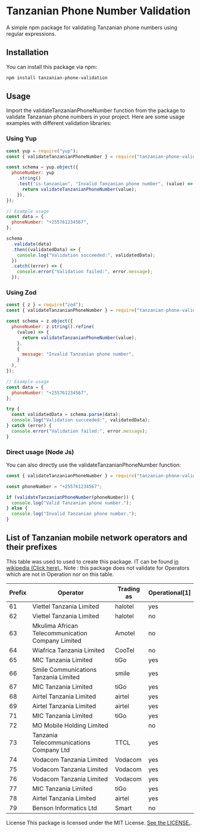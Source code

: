 # Tanzanian Phone Number Validation

A simple npm package for validating Tanzanian phone numbers using regular expressions.

## Installation

You can install this package via npm:

```bash
npm install tanzanian-phone-validation
```

## Usage

Import the validateTanzanianPhoneNumber function from the package to validate Tanzanian phone numbers in your project. Here are some usage examples with different validation libraries:

### Using Yup

```js
const yup = require("yup");
const { validateTanzanianPhoneNumber } = require("tanzanian-phone-validation");

const schema = yup.object({
  phoneNumber: yup
    .string()
    .test("is-tanzanian", "Invalid Tanzanian phone number", (value) => {
      return validateTanzanianPhoneNumber(value);
    }),
});

// Example usage
const data = {
  phoneNumber: "+255761234567",
};

schema
  .validate(data)
  .then((validatedData) => {
    console.log("Validation succeeded:", validatedData);
  })
  .catch((error) => {
    console.error("Validation failed:", error.message);
  });
```

### Using Zod

```js
const { z } = require("zod");
const { validateTanzanianPhoneNumber } = require("tanzanian-phone-validation");

const schema = z.object({
  phoneNumber: z.string().refine(
    (value) => {
      return validateTanzanianPhoneNumber(value);
    },
    {
      message: "Invalid Tanzanian phone number",
    }
  ),
});

// Example usage
const data = {
  phoneNumber: "+255761234567",
};

try {
  const validatedData = schema.parse(data);
  console.log("Validation succeeded:", validatedData);
} catch (error) {
  console.error("Validation failed:", error.message);
}
```

### Direct usage (Node Js)

You can also directly use the validateTanzanianPhoneNumber function:

```js
const { validateTanzanianPhoneNumber } = require("tanzanian-phone-validation");

const phoneNumber = "+255761234567";

if (validateTanzanianPhoneNumber(phoneNumber)) {
  console.log("Valid Tanzanian phone number.");
} else {
  console.log("Invalid Tanzanian phone number.");
}
```

## List of Tanzanian mobile network operators and their prefixes

This table was used to used to create this package. IT can be found [in wikipedia (Click here).](https://en.wikipedia.org/wiki/Telephone_numbers_in_Tanzania).
Note : this package does not validate for Operators which are not in Operation nor on this table.

| Prefix | Operator                                          | Trading as | Operational[1] |
| ------ | ------------------------------------------------- | ---------- | -------------- |
| 61     | Viettel Tanzania Limited                          | halotel    | yes            |
| 62     | Viettel Tanzania Limited                          | halotel    | no             |
| 63     | Mkulima African Telecommunication Company Limited | Amotel     | no             |
| 64     | Wiafrica Tanzania Limited                         | CooTel     | no             |
| 65     | MIC Tanzania Limited                              | tiGo       | yes            |
| 66     | Smile Communications Tanzania Limited             | smile      | yes            |
| 67     | MIC Tanzania Limited                              | tiGo       | yes            |
| 68     | Airtel Tanzania Limited                           | airtel     | yes            |
| 69     | Airtel Tanzania Limited                           | airtel     | yes            |
| 71     | MIC Tanzania Limited                              | tiGo       | yes            |
| 72     | MO Mobile Holding Limited                         |            | no             |
| 73     | Tanzania Telecommunications Company Ltd           | TTCL       | yes            |
| 74     | Vodacom Tanzania Limited                          | Vodacom    | yes            |
| 75     | Vodacom Tanzania Limited                          | Vodacom    | yes            |
| 76     | Vodacom Tanzania Limited                          | Vodacom    | yes            |
| 77     | MIC Tanzania Limited                              | tiGo       | yes            |
| 78     | Airtel Tanzania Limited                           | airtel     | yes            |
| 79     | Benson Informatics Ltd                            | Smart      | no             |

License
This package is licensed under the MIT License. [See the LICENSE.](https://github.com/fredygerman/tanzanian-phone-validator/blob/main/LICENSE.md).

